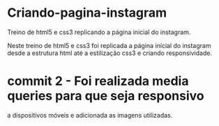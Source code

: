 # Criando-pagina-instagram
Treino de html5 e css3 replicando a página inicial do instagram.

Neste treino de html5 e css3 foi replicada a página inícial
do instagram desde a estrutura html até a estilização css3
e criando responsividade.

# commit 2 - Foi realizada media queries para que seja responsivo
a dispositivos móveis e adicionada as imagens utilizadas.

 
